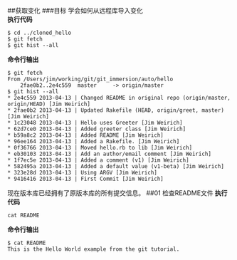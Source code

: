 ##获取变化
###目标
学会如何从远程库导入变化  
**执行代码**

`$ cd ../cloned_hello`  
`$ git fetch`  
`$ git hist --all`

**命令行输出**

	$ git fetch
	From /Users/jim/working/git/git_immersion/auto/hello
   		2fae0b2..2e4c559  master     -> origin/master
	$ git hist --all
	* 2e4c559 2013-04-13 | Changed README in original repo (origin/master, origin/HEAD) [Jim Weirich]
	* 2fae0b2 2013-04-13 | Updated Rakefile (HEAD, origin/greet, master) [Jim Weirich]
	* 1c23048 2013-04-13 | Hello uses Greeter [Jim Weirich]
	* 62d7ce0 2013-04-13 | Added greeter class [Jim Weirich]
	* b59a8c2 2013-04-13 | Added README [Jim Weirich]
	* 96ee164 2013-04-13 | Added a Rakefile. [Jim Weirich]
	* 0f36766 2013-04-13 | Moved hello.rb to lib [Jim Weirich]
	* eb30103 2013-04-13 | Add an author/email comment [Jim Weirich]
	* 1f7ec5e 2013-04-13 | Added a comment (v1) [Jim Weirich]
	* 582495a 2013-04-13 | Added a default value (v1-beta) [Jim Weirich]
	* 323e28d 2013-04-13 | Using ARGV [Jim Weirich]
	* 9416416 2013-04-13 | First Commit [Jim Weirich]

现在版本库已经拥有了原版本库的所有提交信息。
##01 检查README文件
**执行代码**

`cat README`  

**命令行输出**

	$ cat README
	This is the Hello World example from the git tutorial.
